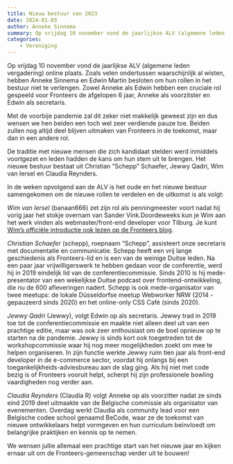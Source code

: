 ```yaml
---
title: Nieuw bestuur van 2023
date: 2024-01-03
author: Anneke Sinnema
summary: Op vrijdag 10 november vond de jaarlijkse ALV (algemene leden vergadering) online plaats. Zoals velen ondertussen waarschijnlijk al wisten, hebben Anneke Sinnema en Edwin Martin besloten om hun rollen in het bestuur niet te verlengen. Zowel Anneke als Edwin hebben een cruciale rol gespeeld voor Fronteers de afgelopen 6 jaar, Anneke als voorzitster en Edwin als secretaris.
categories:
    - Vereniging
---
```


Op vrijdag 10 november vond de jaarlijkse ALV (algemene leden vergadering) online plaats. Zoals velen ondertussen waarschijnlijk al wisten, hebben Anneke Sinnema en Edwin Martin besloten om hun rollen in het bestuur niet te verlengen.
Zowel Anneke als Edwin hebben een cruciale rol gespeeld voor Fronteers de afgelopen 6 jaar, Anneke als voorzitster en Edwin als secretaris.

Met de voorbije pandemie zal dit zeker niet makkelijk geweest zijn en dus wensen we hen beiden een toch wel zeer verdiende pauze toe. Beiden zullen nog altijd deel blijven uitmaken van Fronteers in de toekomst, maar dan in een andere rol.

De traditie met nieuwe mensen die zich kandidaat stelden werd inmiddels voortgezet en leden hadden de kans om hun stem uit te brengen. Het nieuwe bestuur bestaat uit Christian “Schepp” Schaefer, Jewwy Qadri, Wim van Iersel en Claudia Reynders.

In de weken opvolgend aan de ALV is het oude en het nieuwe bestuur samengekomen om de nieuwe rollen te verdelen en de uitkomst is als volgt:

_Wim van Iersel_ (banaan666) zet zijn rol als penningmeester voort nadat hij vorig jaar het stokje overnam van Sander Vink.Doordeweeks kun je Wim aan het werk vinden als webmaster/front-end developer voor Tilburg. Je kunt [Wim’s officiële introductie ook lezen op de Fronteers blog](/nl/blog/2022/11/nieuw-bestuurslid-wim-van-iersel).

_Christian Schaefer_ (schepp), roepnaam “Schepp”, assisteert onze secretaris met documentatie en communicatie. Schepp heeft een vrij lange geschiedenis als Fronteers-lid en is een van de weinige Duitse leden. Na een paar jaar vrijwilligerswerk te hebben gedaan voor de conferentie, werd hij in 2019 eindelijk lid van de conferentiecommissie. Sinds 2010 is hij mede-presentator van een wekelijkse Duitse podcast over frontend-ontwikkeling, die nu de 600 afleveringen nadert. Schepp is ook mede-organisator van twee meetups: de lokale Düsseldorfse meetup Webworker NRW (2014 - gepauzeerd sinds 2020) en het online-only CSS Café (sinds 2020).

_Jewwy Qadri_ (Jewwy), volgt Edwin op als secretaris. Jewwy trad in 2019 toe tot de conferentiecommissie en maakte niet alleen deel uit van een prachtige editie, maar was ook zeer enthousiast om de boel opnieuw op te starten na de pandemie. Jewwy is sinds kort ook toegetreden tot de workshopcommissie waar hij nog meer mogelijkheden zoekt om mee te helpen organiseren. In zijn functie werkte Jewwy ruim tien jaar als front-end developer in de e-commerce sector, voordat hij onlangs bij een toegankelijkheids-adviesbureau aan de slag ging. Als hij niet met code bezig is of Fronteers vooruit helpt, scherpt hij zijn professionele bowling vaardigheden nog verder aan.

_Claudia Reynders_ (Claudia R) volgt Anneke op als voorzitter nadat ze sinds eind 2019 deel uitmaakte van de Belgische commissie als organisator van evenementen. Overdag werkt Claudia als community lead voor een Belgische codee school genaamd BeCode, waar ze de toekomst van nieuwe ontwikkelaars helpt vormgeven en hun curriculum beïnvloedt om belangrijke praktijken en kennis op te nemen.

We wensen jullie allemaal een prachtige start van het nieuwe jaar en kijken ernaar uit om de Fronteers-gemeenschap verder uit te bouwen!
